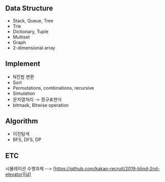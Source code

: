 
Data Structure
--------------
* Stack, Queue, Tree
* Trie
* Dictionary, Tuple
* Multiset
* Graph
* 2-dimensional array

Implement
---------
* N진법 변환
* Sort
* Permutations, combinations, recursive
* Simulation
* 문자열처리 -> 정규표현식
* bitmask, Bitwise operation
 

Algorithm
---------
* 이진탐색
* BFS, DFS, DP

ETC
-----
시뮬레이션 수행과제 --> [https://github.com/kakao-recruit/2019-blind-2nd-elevator][id]

[id]: https://github.com/kakao-recruit/2019-blind-2nd-elevator "GoGo Girit"

